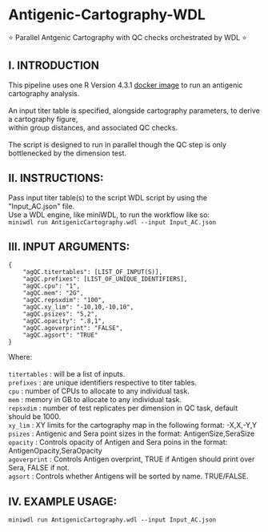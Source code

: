 # Antigenic-Cartography-WDL
:star: Parallel Antgenic Cartography with QC checks orchestrated by WDL :star:
## I. INTRODUCTION
This pipeline uses one R Version 4.3.1 [docker image](https://github.com/Cameron-Nguyen1/Docker_Images/tree/main/WDL_R_AntigenicCartography) to run an antigenic cartography analysis.</br>
</br>
An input titer table is specified, alongside cartography parameters, to derive a cartography figure,</br>
within group distances, and associated QC checks.</br>
</br>
The script is designed to run in parallel though the QC step is only bottlenecked by the dimension test.</br>

## II. INSTRUCTIONS:
Pass input titer table(s) to the script WDL script by using the "Input_AC.json" file.</br>
Use a WDL engine, like miniWDL, to run the workflow like so:</br>
`miniwdl run AntigenicCartography.wdl --input Input_AC.json`

## III. INPUT ARGUMENTS:
```
{
    "agQC.titertables": [LIST_OF_INPUT(S)],
    "agQC.prefixes": [LIST_OF_UNIQUE_IDENTIFIERS],
    "agQC.cpu": "1",
    "agQC.mem": "2G",
    "agQC.repsxdim": "100",
    "agQC.xy_lim": "-10,10,-10,10",
    "agQC.psizes": "5,2",
    "agQC.opacity": ".8,1",
    "agQC.agoverprint": "FALSE",
    "agQC.agsort": "TRUE"
}
```
Where:</br>
</br>
`titertables` : will be a list of inputs. </br>
`prefixes` : are unique identifiers respective to titer tables. </br>
`cpu` : number of CPUs to allocate to any individual task. </br>
`mem` : memory in GB to allocate to any individual task. </br>
`repsxdim` : number of test replicates per dimension in QC task, default should be 1000. </br>
`xy_lim` : XY limits for the cartography map in the following format: -X,X,-Y,Y </br>
`psizes` : Antigenic and Sera point sizes in the format: AntigenSize,SeraSize </br>
`opacity` : Controls opacity of Antigen and Sera poins in the format: AntigenOpacity,SeraOpacity </br>
`agoverprint` : Controls Antigen overprint, TRUE if Antigen should print over Sera, FALSE if not.</br>
`agsort` : Controls whether Antigens will be sorted by name. TRUE/FALSE. </br> 

## IV. EXAMPLE USAGE:
```
miniwdl run AntigenicCartography.wdl --input Input_AC.json
```

